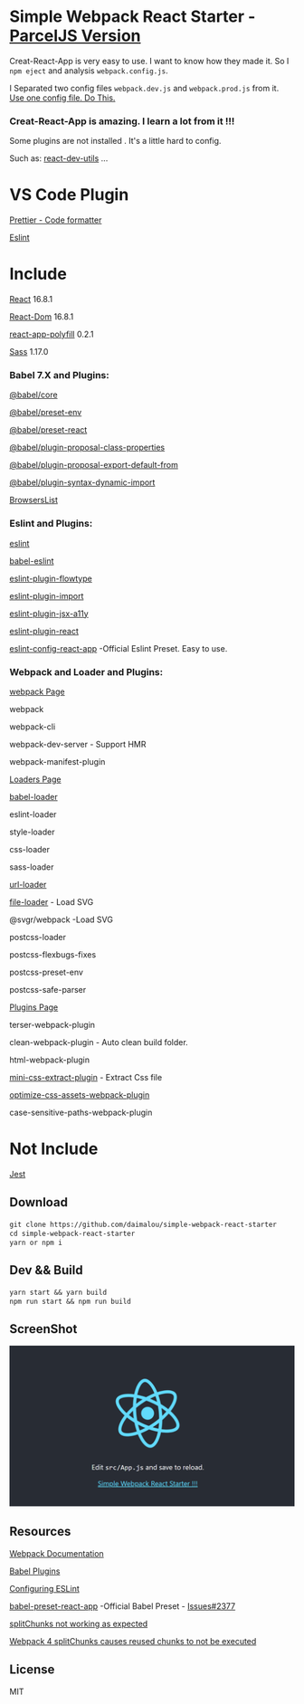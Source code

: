 # Simple Webpack React Starter  -  [ParcelJS Version](https://github.com/daimalou/simple-parcel-react-starter)


Creat-React-App is very easy to use. I want to know how they made it. So I `npm eject` and analysis `webpack.config.js`.


I Separated two config files `webpack.dev.js` and `webpack.prod.js` from it. [Use one config file. Do This.](https://webpack.js.org/configuration/configuration-types/#exporting-a-function)


### Creat-React-App is amazing. I learn a lot from it !!!

Some plugins are not installed . It's a little hard to config. 

Such as: [react-dev-utils](https://www.npmjs.com/package/react-dev-utils) ...


# VS Code Plugin

[Prettier - Code formatter](https://marketplace.visualstudio.com/items?itemName=esbenp.prettier-vscode)

[Eslint](https://marketplace.visualstudio.com/items?itemName=dbaeumer.vscode-eslint)

# Include

[React](https://reactjs.org) 16.8.1

[React-Dom](https://reactjs.org) 16.8.1

[react-app-polyfill](https://github.com/facebook/create-react-app/tree/master/packages/react-app-polyfill) 0.2.1

[Sass](https://sass-lang.com/install) 1.17.0

### Babel 7.X and Plugins:

[@babel/core](https://babeljs.io/docs/en/babel-core)

[@babel/preset-env](https://babeljs.io/docs/en/babel-preset-env)

[@babel/preset-react](https://babeljs.io/docs/en/babel-preset-react)

[@babel/plugin-proposal-class-properties](https://babeljs.io/docs/en/babel-plugin-proposal-class-properties)

[@babel/plugin-proposal-export-default-from](https://babeljs.io/docs/en/babel-plugin-proposal-export-default-from)

[@babel/plugin-syntax-dynamic-import](https://babeljs.io/docs/en/babel-plugin-syntax-dynamic-import)

[BrowsersList](https://github.com/browserslist/browserslist)

### Eslint and Plugins:

[eslint](https://github.com/eslint/eslint)

[babel-eslint](https://github.com/babel/babel-eslint)

[eslint-plugin-flowtype](https://github.com/gajus/eslint-plugin-flowtype)

[eslint-plugin-import](https://github.com/benmosher/eslint-plugin-import)

[eslint-plugin-jsx-a11y](https://github.com/evcohen/eslint-plugin-jsx-a11y)

[eslint-plugin-react](https://github.com/yannickcr/eslint-plugin-react)

[eslint-config-react-app](https://www.npmjs.com/package/eslint-config-react-app) -Official Eslint Preset. Easy to use.

### Webpack and Loader and Plugins:

[webpack Page](https://webpack.js.org/)

webpack

webpack-cli

webpack-dev-server - Support HMR

webpack-manifest-plugin

[Loaders Page](https://webpack.js.org/loaders)

[babel-loader](https://github.com/babel/babel-loader)

eslint-loader

style-loader

css-loader

sass-loader

[url-loader](https://github.com/webpack-contrib/url-loader)

[file-loader](https://github.com/webpack-contrib/file-loader) - Load SVG

@svgr/webpack -Load SVG

postcss-loader

postcss-flexbugs-fixes

postcss-preset-env

postcss-safe-parser

[Plugins Page](https://webpack.js.org/plugins)

terser-webpack-plugin

clean-webpack-plugin - Auto clean build folder.

html-webpack-plugin

[mini-css-extract-plugin](https://github.com/webpack-contrib/mini-css-extract-plugin) - Extract Css file

[optimize-css-assets-webpack-plugin](https://www.npmjs.com/package/optimize-css-assets-webpack-plugin)

case-sensitive-paths-webpack-plugin


# Not Include

[Jest](https://github.com/facebook/jest)


## Download

```
git clone https://github.com/daimalou/simple-webpack-react-starter
cd simple-webpack-react-starter
yarn or npm i
```

## Dev && Build

```
yarn start && yarn build
npm run start && npm run build
```

## ScreenShot
![ScreenShot](./screenshot.png)

## Resources

[Webpack Documentation](https://webpack.js.org/concepts)

[Babel Plugins](https://babeljs.io/docs/en/plugins)

[Configuring ESLint](https://eslint.org/docs/user-guide/configuring#specifying-parser-options)

[babel-preset-react-app](https://www.npmjs.com/package/babel-preset-react-app) -Official Babel Preset - [Issues#2377](https://github.com/facebook/create-react-app/issues/2377)

[splitChunks not working as expected](https://github.com/webpack/webpack/issues/6916)

[Webpack 4 splitChunks causes reused chunks to not be executed](https://github.com/webpack/webpack/issues/7230)

[]()

## License

MIT
